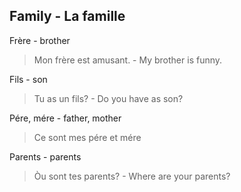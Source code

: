 ## Family - La famille

Frère - brother

> Mon frère est amusant. - My brother is funny.

Fils - son

> Tu as un fils? - Do you have as son?

Pére, mére - father, mother

> Ce sont mes pére et mére

Parents - parents

> Òu sont tes parents? - Where are your parents?